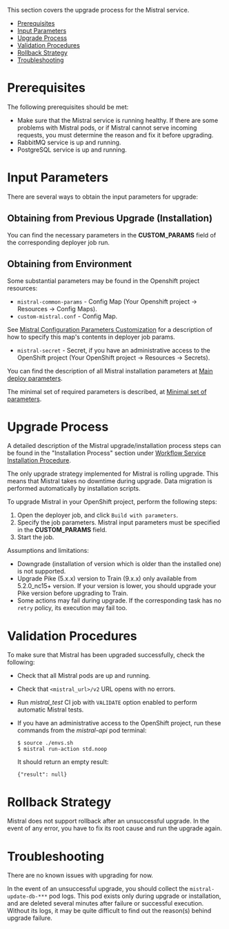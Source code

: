 This section covers the upgrade process for the Mistral service.

* [Prerequisites](#prerequisites)
* [Input Parameters](#input-parameters)
* [Upgrade Process](#upgrade-process)
* [Validation Procedures](#validation-procedures)
* [Rollback Strategy](#rollback-strategy)
* [Troubleshooting](#troubleshooting)

# Prerequisites

The following prerequisites should be met:

* Make sure that the Mistral service is running healthy. If there are some problems with Mistral pods, or if Mistral cannot 
serve incoming requests, you must determine the reason and fix it before upgrading.
* RabbitMQ service is up and running.
* PostgreSQL service is up and running.

# Input Parameters

There are several ways to obtain the input parameters for upgrade:

## Obtaining from Previous Upgrade (Installation)

You can find the necessary parameters in the **CUSTOM_PARAMS** field of the corresponding deployer job run.

## Obtaining from Environment
      
Some substantial parameters may be found in the Openshift project resources:

* `mistral-common-params` - Config Map (Your Openshift project -> Resources -> Config Maps).
* `custom-mistral.conf` - Config Map. 

<!-- #GFCFilterMarkerStart# -->
See [Mistral Configuration Parameters Customization](/custom_doc/user.md#mistral-configuration-parameters-customization) for a description of how to specify this map's contents in deployer job params.
<!-- #GFCFilterMarkerEnd# --> 
* `mistral-secret` - Secret, if you have an administrative access to the OpenShift project (Your OpenShift project -> Resources -> Secrets).
    
You can find the description of all Mistral installation parameters at [Main deploy parameters](/custom_doc/installation.md#main-deploy-parameters).

The minimal set of required parameters is described, at [Minimal set of parameters](/custom_doc/installation.md#minimal-set-of-parameters).

# Upgrade Process

A detailed description of the Mistral upgrade/installation process steps can be found in the "Installation Process" section under [Workflow Service Installation Procedure](/custom_doc/installation.md#installation-process).

The only upgrade strategy implemented for Mistral is rolling upgrade. This means that Mistral takes no downtime during upgrade.
Data migration is performed automatically by installation scripts.
	
To upgrade Mistral in your OpenShift project, perform the following steps:

1. Open the deployer job, and click `Build with parameters`.
1. Specify the job parameters. Mistral input parameters must be specified in the **CUSTOM_PARAMS** field.
1. Start the job.

Assumptions and limitations:

* Downgrade (installation of version which is older than the installed one) is not supported.
* Upgrade Pike (5.x.x) version to Train (9.x.x) only available from 5.2.0_nc15+ version. If your version is lower, you should upgrade your Pike version before upgrading to Train.
* Some actions may fail during upgrade. If the corresponding task has no `retry` policy, its execution may fail too.

# Validation Procedures

To make sure that Mistral has been upgraded successfully, check the following:

* Check that all Mistral pods are up and running.
* Check that `<mistral_url>/v2` URL opens with no errors.
* Run _mistral_test_ CI job with `VALIDATE` option enabled to perform automatic Mistral tests.
* If you have an administrative access to the OpenShift project, run these commands from the _mistral-api_ pod terminal:

    ```
    $ source ./envs.sh
    $ mistral run-action std.noop
    ```
    
    It should return an empty result:
    
    ```
    {"result": null}
    ```

# Rollback Strategy

Mistral does not support rollback after an unsuccessful upgrade. In the event of any error, you have to fix its root cause and run the upgrade again.  

# Troubleshooting

There are no known issues with upgrading for now.

In the event of an unsuccessful upgrade, you should collect the `mistral-update-db-***` pod logs. This pod exists only during upgrade or installation, and are deleted several minutes after failure or successful execution. 
Without its logs, it may be quite difficult to find out the reason(s) behind upgrade failure.  
